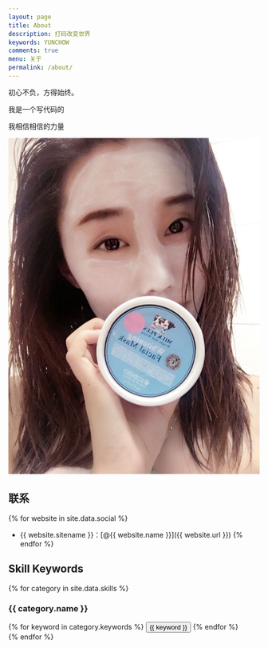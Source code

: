 ```yaml
---
layout: page
title: About
description: 打码改变世界
keywords: YUNCHOW
comments: true
menu: 关于
permalink: /about/
---
```


初心不负，方得始终。

我是一个写代码的

我相信相信的力量

![mywife](imgs/r1.jpg)

## 联系

{% for website in site.data.social %}
* {{ website.sitename }}：[@{{ website.name }}]({{ website.url }})
{% endfor %}

## Skill Keywords

{% for category in site.data.skills %}
### {{ category.name }}
<div class="btn-inline">
{% for keyword in category.keywords %}
<button class="btn btn-outline" type="button">{{ keyword }}</button>
{% endfor %}
</div>
{% endfor %}


